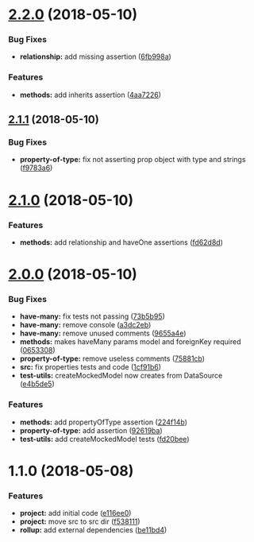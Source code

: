 <a name="2.2.0"></a>
# [2.2.0](https://github.com/InCuca/loopback-chai/compare/v2.1.1...v2.2.0) (2018-05-10)


### Bug Fixes

* **relationship:** add missing assertion ([6fb998a](https://github.com/InCuca/loopback-chai/commit/6fb998a))


### Features

* **methods:** add inherits assertion ([4aa7226](https://github.com/InCuca/loopback-chai/commit/4aa7226))



<a name="2.1.1"></a>
## [2.1.1](https://github.com/InCuca/loopback-chai/compare/v2.1.0...v2.1.1) (2018-05-10)


### Bug Fixes

* **property-of-type:** fix not asserting prop object with type and strings ([f9783a6](https://github.com/InCuca/loopback-chai/commit/f9783a6))



<a name="2.1.0"></a>
# [2.1.0](https://github.com/InCuca/loopback-chai/compare/v2.0.0...v2.1.0) (2018-05-10)


### Features

* **methods:** add relationship and haveOne assertions ([fd62d8d](https://github.com/InCuca/loopback-chai/commit/fd62d8d))



<a name="2.0.0"></a>
# [2.0.0](https://github.com/InCuca/loopback-chai/compare/v1.1.0...v2.0.0) (2018-05-10)


### Bug Fixes

* **have-many:** fix tests not passing ([73b5b95](https://github.com/InCuca/loopback-chai/commit/73b5b95))
* **have-many:** remove console ([a3dc2eb](https://github.com/InCuca/loopback-chai/commit/a3dc2eb))
* **have-many:** remove unused comments ([9655a4e](https://github.com/InCuca/loopback-chai/commit/9655a4e))
* **methods:** makes haveMany params model and foreignKey required ([0653308](https://github.com/InCuca/loopback-chai/commit/0653308))
* **property-of-type:** remove useless comments ([75881cb](https://github.com/InCuca/loopback-chai/commit/75881cb))
* **src:** fix properties tests and code ([1cf91b6](https://github.com/InCuca/loopback-chai/commit/1cf91b6))
* **test-utils:** createMockedModel now creates from DataSource ([e4b5de5](https://github.com/InCuca/loopback-chai/commit/e4b5de5))


### Features

* **methods:** add propertyOfType assertion ([224f14b](https://github.com/InCuca/loopback-chai/commit/224f14b))
* **property-of-type:** add assertion ([92619ba](https://github.com/InCuca/loopback-chai/commit/92619ba))
* **test-utils:** add createMockedModel tests ([fd20bee](https://github.com/InCuca/loopback-chai/commit/fd20bee))



<a name="1.1.0"></a>
# 1.1.0 (2018-05-08)


### Features

* **project:** add initial code ([e116ee0](https://github.com/InCuca/loopback-chai/commit/e116ee0))
* **project:** move src to src dir ([f538111](https://github.com/InCuca/loopback-chai/commit/f538111))
* **rollup:** add external dependencies ([be11bd4](https://github.com/InCuca/loopback-chai/commit/be11bd4))



